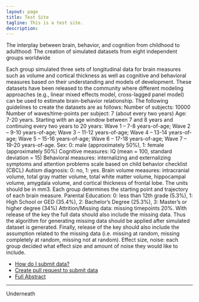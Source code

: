 ```yaml
---
layout: page
title: Test Site
tagline: This is a test site.
description: 
---
```


The interplay between brain, behavior, and cognition from childhood to adulthood: The creation of simulated datasets from eight independent groups worldwide 

Each group simulated three sets of longitudinal data for brain measures such as volume and cortical thickness as well as cognitive and behavioral measures based on their understanding and models of development. These datasets have been released to the community where different modeling approaches (e.g., linear mixed effects model, cross-lagged panel model) can be used to estimate brain-behavior relationship. 
The following guidelines to create the datasets are as follows:
Number of subjects: 10000
Number of waves/time-points per subject: 7 (about every two years)
Age: 7-20 years. Starting with an age window between 7 and 8 years and continuing every two years to 20 years: Wave 1 – 7-8 years-of-age; Wave 2 – 9-10 years-of-age; Wave 3 – 11-12 years-of-age; Wave 4 – 13-14 years-of-age; Wave 5 – 15-16 years-of-age; Wave 6 – 17-18 years-of-age; Wave 7 – 19-20 years-of-age. 
Sex: 0: male (approximately 50%), 1: female (approximately 50%)
Cognitive measures: IQ (mean = 100, standard deviation = 15)
Behavioral measures: internalizing and externalizing symptoms and attention problems scale based on child behavior checklist (CBCL)
Autism diagnosis: 0: no, 1: yes. 
Brain volume measures: intracranial volume, total gray matter volume, total white matter volume, hippocampal volume, amygdala volume, and cortical thickness of frontal lobe. The units should be in mm3. Each group determines the starting point and trajectory of each brain measure. 
Parental Education: 0: less than 12th grade (5.3%), 1: High School or GED (35.4%), 2: Bachelor’s Degree (25.3%), 3: Master’s or higher degree (34%)
Attrition/Missing data: missing timepoints 20%. With release of the key the full data should also include the missing data. Thus the algorithm for generating missing data should be applied after simulated dataset is generated. Finally, release of the key should also include the assumption related to the missing data (i.e. missing at random, missing completely at random, missing not at random). 
Effect size, noise: each group decided what effect size and amount of noise they would like to include. 

- [How do I submit data?](pages/tutorial.md)
- [Create pull request to submit data](https://github.com/dmoracze/test.github.io/pulls)
- [Full Abstract](pages/full_abstract.md)

---

Underneath

